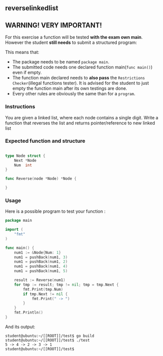 ## reverselinkedlist

## **WARNING! VERY IMPORTANT!**

For this exercise a function will be tested **with the exam own main**. However the student **still needs** to submit a structured program:

This means that:

- The package needs to be named `package main`.
- The submitted code needs one declared function main(```func main()```) even if empty.
- The function main declared needs to **also pass** the `Restrictions Checker`(illegal functions tester). It is advised for the student to just empty the function main after its own testings are done.
- Every other rules are obviously the same than for a `program`.

### Instructions

You are given a linked list, where each node contains a single digit.
Write a function that reverses the list and returns pointer/reference to new linked list

### Expected function and structure

```go

type Node struct {
	Next *Node
	Num  int
}

func Reverse(node *Node) *Node {

}
```

### Usage
Here is a possible program to test your function :

```go
package main

import (
    "fmt"
)

func main() {
	num1 := &Node{Num: 1}
	num1 = pushBack(num1, 3)
	num1 = pushBack(num1, 2)
	num1 = pushBack(num1, 4)
	num1 = pushBack(num1, 5)

	result := Reverse(num1)
	for tmp := result; tmp != nil; tmp = tmp.Next {
		fmt.Print(tmp.Num)
		if tmp.Next != nil {
			fmt.Print(" -> ")
		}
	}
	fmt.Println()
}

```

And its output:

```console
student@ubuntu:~/[[ROOT]]/test$ go build
student@ubuntu:~/[[ROOT]]/test$ ./test
5 -> 4 -> 2 -> 3 -> 1
student@ubuntu:~/[[ROOT]]/test$
```
